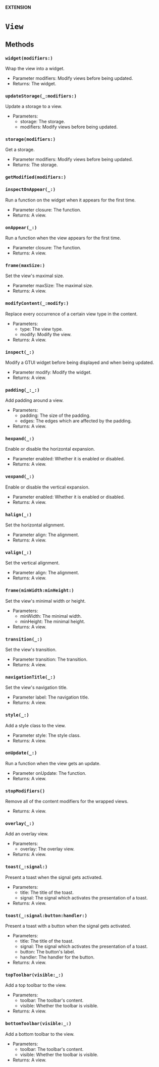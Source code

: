 **EXTENSION**

# `View`

## Methods
### `widget(modifiers:)`

Wrap the view into a widget.
- Parameter modifiers: Modify views before being updated.
- Returns: The widget.

### `updateStorage(_:modifiers:)`

Update a storage to a view.
- Parameters:
    - storage: The storage.
    - modifiers: Modify views before being updated.

### `storage(modifiers:)`

Get a storage.
- Parameter modifiers: Modify views before being updated.
- Returns: The storage.

### `getModified(modifiers:)`

### `inspectOnAppear(_:)`

Run a function on the widget when it appears for the first time.
- Parameter closure: The function.
- Returns: A view.

### `onAppear(_:)`

Run a function when the view appears for the first time.
- Parameter closure: The function.
- Returns: A view.

### `frame(maxSize:)`

Set the view's maximal size.
- Parameter maxSize: The maximal size.
- Returns: A view.

### `modifyContent(_:modify:)`

Replace every occurrence of a certain view type in the content.
- Parameters:
    - type: The view type.
    - modify: Modify the view.
- Returns: A view.

### `inspect(_:)`

Modify a GTUI widget before being displayed and when being updated.
- Parameter modify: Modify the widget.
- Returns: A view.

### `padding(_:_:)`

Add padding around a view.
- Parameters:
  - padding: The size of the padding.
  - edges: The edges which are affected by the padding.
- Returns: A view.

### `hexpand(_:)`

Enable or disable the horizontal expansion.
- Parameter enabled: Whether it is enabled or disabled.
- Returns: A view.

### `vexpand(_:)`

Enable or disable the vertical expansion.
- Parameter enabled: Whether it is enabled or disabled.
- Returns: A view.

### `halign(_:)`

Set the horizontal alignment.
- Parameter align: The alignment.
- Returns: A view.

### `valign(_:)`

Set the vertical alignment.
- Parameter align: The alignment.
- Returns: A view.

### `frame(minWidth:minHeight:)`

Set the view's minimal width or height.
- Parameters:
  - minWidth: The minimal width.
  - minHeight: The minimal height.
- Returns: A view.

### `transition(_:)`

Set the view's transition.
- Parameter transition: The transition.
- Returns: A view.

### `navigationTitle(_:)`

Set the view's navigation title.
- Parameter label: The navigation title.
- Returns: A view.

### `style(_:)`

Add a style class to the view.
- Parameter style: The style class.
- Returns: A view.

### `onUpdate(_:)`

Run a function when the view gets an update.
- Parameter onUpdate: The function.
- Returns: A view.

### `stopModifiers()`

Remove all of the content modifiers for the wrapped views.
- Returns: A view.

### `overlay(_:)`

Add an overlay view.
- Parameters:
    - overlay: The overlay view.
- Returns: A view.

### `toast(_:signal:)`

Present a toast when the signal gets activated.
- Parameters:
    - title: The title of the toast.
    - signal: The signal which activates the presentation of a toast.
- Returns: A view.

### `toast(_:signal:button:handler:)`

Present a toast with a button when the signal gets activated.
- Parameters:
    - title: The title of the toast.
    - signal: The signal which activates the presentation of a toast.
    - button: The button's label.
    - handler: The handler for the button.
- Returns: A view.

### `topToolbar(visible:_:)`

Add a top toolbar to the view.
- Parameters:
  - toolbar: The toolbar's content.
  - visible: Whether the toolbar is visible.
- Returns: A view.

### `bottomToolbar(visible:_:)`

Add a bottom toolbar to the view.
- Parameters:
  - toolbar: The toolbar's content.
  - visible: Whether the toolbar is visible.
- Returns: A view.
